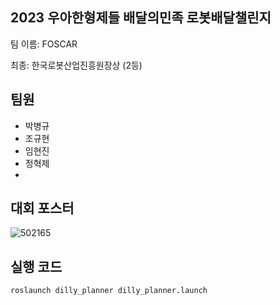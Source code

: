 ## 2023 우아한형제들 배달의민족 로봇배달챌린지

팀 이름: FOSCAR

최종: 한국로봇산업진흥원장상 (2등)


## 팀원
- 박병규
- 조규현
- 임현진
- 정혁제
- 

## 대회 포스터
![502165](https://github.com/FOSCAR/wooahan-hyungjaedle-robot-delivery-challenge-2023/assets/97654622/d644df78-c49a-41bc-acdc-bf8aa2552b6a)


## 실행 코드
```
roslaunch dilly_planner dilly_planner.launch
```

